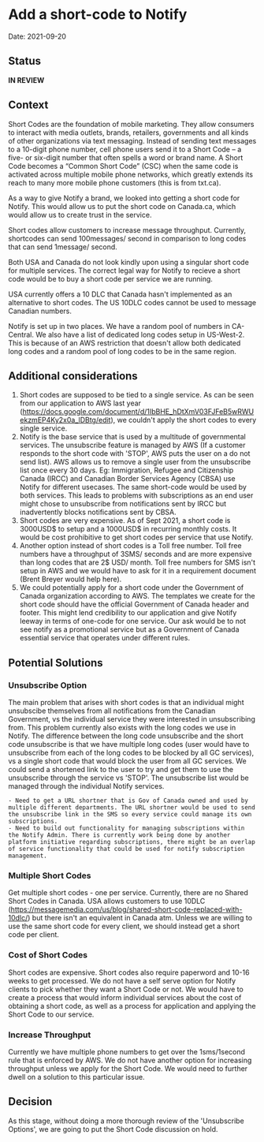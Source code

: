 # Add a short-code to Notify

Date: 2021-09-20

## Status

**IN REVIEW**

## Context

Short Codes are the foundation of mobile marketing. They allow consumers to interact with media outlets, brands, retailers, governments and all kinds of other organizations via text messaging. Instead of sending text messages to a 10-digit phone number, cell phone users send it to a Short Code – a five- or six-digit number that often spells a word or brand name. A Short Code becomes a “Common Short Code” (CSC) when the same code is activated across multiple mobile phone networks, which greatly extends its reach to many more mobile phone customers (this is from txt.ca). 

As a way to give Notify a brand, we looked into getting a short code for Notify. This would allow us to put the short code on Canada.ca, which would allow us to create trust in the service.

Short codes allow customers to increase message throughput. Currently, shortcodes can send 100messages/ second in comparison to long codes that can send 1message/ second.

Both USA and Canada do not look kindly upon using a singular short code for multiple services. The correct legal way for Notify to recieve a short code would be to buy a short code per service we are running.

USA currently offers a 10 DLC that Canada hasn't implemented as an alternative to short codes. The US 10DLC codes cannot be used to message Canadian numbers.

Notify is set up in two places. We have a random pool of numbers in CA-Central. We also have a list of dedicated long codes setup in US-West-2. This is because of an AWS restriction that doesn't allow both dedicated long codes and a random pool of long codes to be in the same region.

## Additional considerations

1. Short codes are supposed to be tied to a single service. As can be seen from our application to AWS last year (https://docs.google.com/document/d/1IbBHE_hDtXmV03FJFeB5wRWUekzmEP4Ky2x0a_lDBtg/edit), we couldn't apply the short codes to every single service. 
2. Notify is the base service that is used by a multitude of governmental services. The unsubscribe feature is managed by AWS (If a customer responds to the short code with 'STOP', AWS puts the user on a do not send list). AWS allows us to remove a single user from the unsubscribe list once every 30 days.
Eg: Immigration, Refugee and Citizenship Canada (IRCC) and Canadian Border Services Agency (CBSA) use Notify for different usecases. The same short-code would be used by both services. This leads to problems with subscriptions as an end user might chose to unsubscribe from notifications sent by IRCC but inadvertently blocks notifications sent by CBSA.
3. Short codes are very expensive. As of Sept 2021, a short code is 3000USD$ to setup and a 1000USD$ in recurring monthly costs. It would be cost prohibitive to get short codes per service that use Notify.
4. Another option instead of short codes is a Toll free number. Toll free numbers have a throughput of 3SMS/ seconds and are more expensive than long codes that are 2$ USD/ month. Toll free numbers for SMS isn't setup in AWS and we would have to ask for it in a requirement document (Brent Breyer would help here).
5. We could potentially apply for a short code under the Government of Canada organization according to AWS. The templates we create for the short code should have the official Government of Canada header and footer. This might lend credibility to our application and give Notify leeway in terms of one-code for one service. Our ask would be to not see notify as a promotional service but as a Government of Canada essential service that operates under different rules.

## Potential Solutions

### Unsubscribe Option

The main problem that arises with short codes is that an individual might unsubscibe themselves from all notifications from the Canadian Government, vs the individual service they were interested in unsubscribing from.
This problem currently also exists with the long codes we use in Notify. The difference between the long code unsubscribe and the short code unsubscribe is that we have multiple long codes (user would have to unsubscribe from each of the long codes to be blocked by all GC services), vs a single short code that would block the user from all GC services.
We could send a shortened link to the user to try and get them to use the unsubscribe through the service vs 'STOP'. The unsubscribe list would be managed through the individual Notify services.

	- Need to get a URL shortner that is Gov of Canada owned and used by multiple different departments. The URL shortner would be used to send the unsubscribe link in the SMS so every service could manage its own subscriptions.
	- Need to build out functionality for managing subscriptions within the Notify Admin. There is currently work being done by another platform initiative regarding subscriptions, there might be an overlap of service functionality that could be used for notify subscription management.


### Multiple Short Codes
Get multiple short codes - one per service. Currently, there are no Shared Short Codes in Canada. USA allows customers to use 10DLC (https://messagemedia.com/us/blog/shared-short-code-replaced-with-10dlc/) but there isn't an equivalent in Canada atm. Unless we are willing to use the same short code for every client, we should instead get a short code per client.


### Cost of Short Codes
Short codes are expensive. Short codes also require paperword and 10-16 weeks to get processed. We do not have a self serve option for Notify clients to pick whether they want a Short Code or not. We would have to create a process that would inform individual services about the cost of obtaining a short code, as well as a process for application and applying the Short Code to our service.


### Increase Throughput
Currently we have multiple phone numbers to get over the 1sms/1second rule that is enforced by AWS. We do not have another option for increasing throughput unless we apply for the Short Code. We would need to further dwell on a solution to this particular issue.


## Decision

As this stage, without doing a more thorough review of the 'Unsubscribe Options', we are going to put the Short Code discussion on hold.
